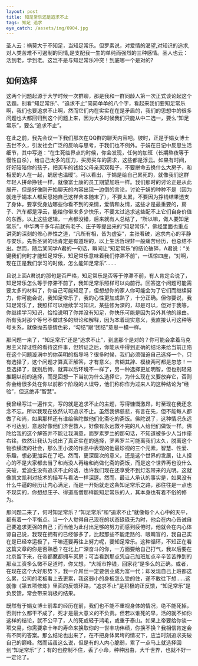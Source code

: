 ```yaml
---
layout: post
title: 知足常乐还是追求不止
tags: 知足 追求
eye_catch: /assets/img/0904.jpg
---
```


圣人云：祸莫大于不知足，当知足常乐。但罗素说，对爱情的渴望,对知识的追求,对人类苦难不可遏制的同情,是支配我一生的单纯而强烈的三种感情。圣人也云：活到老，学到老。这岂不是与知足常乐冲突！到底哪一个是对的?

<!--more-->

## 如何选择

这两个问题起源于大学时候一次群聊，那是我和一群同龄人第一次正式谈论起这个话题。别看“知足常乐”、“追求不止”简简单单的八个字，看起来我们要知足常乐啊，我们也要追求不止啊，然而它们内在实实在在是矛盾的，我们的思想中的很多问题也大都回归到这个问题上来，因为大多时候我们只能从中二选一，要么“知足常乐”，要么“追求不止”。

在此之前，我先会议一下我们那次在QQ群的聊天内容吧。彼时，正是于娟女博士去世不久，引发社会广泛的反响与思考，于我们也不例外。于娟在日记中反思生活细节，其中写道：“在生死临界点的时候，你会发现，任何的加班（长期熬夜等于慢性自杀），给自己太多的压力，买房买车的需求，这些都是浮云。如果有时间，好好陪陪你的孩子，把买车的钱给父母亲买双鞋子，不要拼命去换什么大房子，和相爱的人在一起，蜗居也温暖”。可以看出，于娟是给自己累死的，就像我们这群年轻人拼命挣钱一样，就像富士康的员工期望加班一样。我们那时的讨论正是从此展开，但是好像刚开始聊天的内容出现一边倒的言论，讨论于娟的种种不是（因为就连于娟本人都反思她自己这样舍本随末了），不要太累，不要因为挣钱结果透支了身体，要享受身边哪些你看不到的亲情，爱情和友情，这些才是最重要的，房子、汽车都是浮云，能给你带来多少快乐，不要太过追求这些配不上它们自身价值的东西。以上这些逻辑，一点都没错，后来就有人总结了，“所以嘛，做人要知足常乐”，中华两千多年前就有老子、庄子等提出来的“知足常乐”，佛经里面也重点讲究的深刻的修心养性之道，“凡所有相，皆为虚妄”，主张看破，追求内心的平静与安乐。先哲圣贤的话肯定是有道理的，以上生活哲理非一般痛苦经历，也总结不出。然而，随后某同学A君的一句话，瞬间让“知足常乐”的结论破碎，A君说：“关键我们何时才能知足常乐，知足常乐意味着我们停滞不前”，一语惊四座，“对啊，现在正是我们学习的时候，怎么能知足常乐”.......

且说上面A君说的那句是否严格，知足常乐是否等于停滞不前，有人肯定会说了，知足常乐怎么等于停滞不前了，我知足常乐照样可以向前行。回答这个问题可能需要太多的材料了，你自己可能知足了，但想想你的家人你可能会为了它们而继续努力，你可能会说，我知足常乐了，我的心性更加成熟了，十分正确。但你要说，我知足常乐了，我照样可以继续学习知识，某些修为深的，却是可以，但对于我等，你继续学习知识，恰恰说明了你并没有知足，你快乐可能是因为另外其他的缘由。所有我对那个等号不做过多的辩论和解释，因为本着现实意义，我直接认可这种等号关系，就像抛去感情色彩，“勾结”跟“团结”意思一模一样。

那问题一来了，“知足常乐”还是“追求不止”，到底那个是对的？你可能会拿着马克思主义辩证性的看待这件事，但辨证之后，你能从中得到正确的结论来给当前正陷在这个问题漩涡中的你英明的指导吗？很多时候，我们必须强迫自己选择一个，只有选择了，这个问题才算真正解答，才有意义。含糊其辞、模棱两可都是忽悠！一旦选择了，就别后悔，就算以后环境不一样了，另一种选择更加明智，但也别轻易推翻以前的选择，而是回想一下当初为什么选择它，为什么现在又要放弃它，否则你会给很多处在你以前那个阶段的人误导，他们称你作为过来人的这种结论为“经验”，但这绝非“智慧”。

我曾经写过一遍作文，写的就是追求不止的主题，写得慷慨激昂，时至现在我还念念不忘。所以我现在依然认可追求不止。虽然我佛慈悲，有言在先，但不能每人都做了和尚，如果那样还有谁给佛陀做他们化斋吃的斋饭。佛陀说了，这种情况永远不可达到，意思好像他们济世救人，好像有永远救不完的凡人给他们做饭一样。佛陀给我的这个解答并不能让我满意，而罗素罗兰的那句话，不知道被多少人当作座右铭，依然让我认为说出了真正实在的选择，罗素罗兰可能离我们太久，脱离这个物欲横流的社会，那么王小波的作品中表现的他最珍视的三个元素，智慧、性爱、乐趣，想必更加实在了吧。然而，更深层次的意义，还是这个世界的发展，让人担心的不是大家都去当了和尚没人再给和尚做化斋的斋饭，而是这个世界再也没什么突破，爱迪生没有追求不止的话，也许我们现在还享受不到灯泡带来的光明。这就像凯文凯利对技术的描写与看法一样深邃。然而，最让人承认的事实是，如果没有什么牛逼的经历让内心满足，而是一开始就走这条知足常乐之路，那往往是一点也不现实的，你想想庄子、得道高僧那样能知足常乐的人，其本身也有着不俗的修为。

那问题二来了，何时知足常乐？“知足常乐”和“追求不止”就像每个人心中的天平，都有着一个平衡点。当一个人觉得自己现在的状态碌碌无为时，他会在内心告诫自己要追求更强的自己；而当他为此付出足够的努力而感到疲倦时，他就会在内心体谅自己说，我现在拥有的已经够多了，比起那些不能走路的、眼睛盲的，我自己实在是已经幸运极了，干嘛还要再往上努力呢，要知足常乐。这种循环，不知正在看这篇文章的你是否熟悉？在北上广深奋斗的你，一方面要给自己打气，我以后要在北京留下来，在帝都魔都拥车买房；可当看到那点凭自己加班加点辛辛苦苦挣到的那点工资多么微不足道时，你又想，“大城市挣钱，回家花”是多么的正确。或者，在现在这个大好形势下，我一介屌丝一定要创业成为富一代；却发现自己上班都这么累，公司的老板看上去更累，我这弱小的身板怎么受的住，遂不敢往下想......这就像《第五项修炼》里面的反馈环路，“追求不止”是积极的正反馈，“知足常乐”是负反馈，常会带来消极的结果。

既然有于娟女博士前辈的经历在前，我们也不能不重视身体的情况，绝不能死掉，否则什么都干不成了，死才是最大意义的不负责。但若以谁死的早，活的就不如你这样的结论，就不公平了，人的死或轻于鸿毛，或重于泰山。如果上帝要给你谈一项交易，你需要拿十年的寿命来换取你的一世丰功伟绩，你换不换？我相信肯定会有不同的答案。那么结论也出来了，在不把身体累垮的情况下，应当时刻追求突破自己的巅峰。然而话虽这么说，但是有的人内心脆弱，累了一点马上就选择回到“知足常乐”了；有的也控制不住，丢了小命，种种因由，大千世界，也就不好一一定论了。
